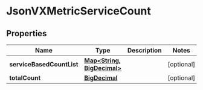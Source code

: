 
# JsonVXMetricServiceCount

## Properties
Name | Type | Description | Notes
------------ | ------------- | ------------- | -------------
**serviceBasedCountList** | [**Map&lt;String, BigDecimal&gt;**](BigDecimal.md) |  |  [optional]
**totalCount** | [**BigDecimal**](BigDecimal.md) |  |  [optional]



